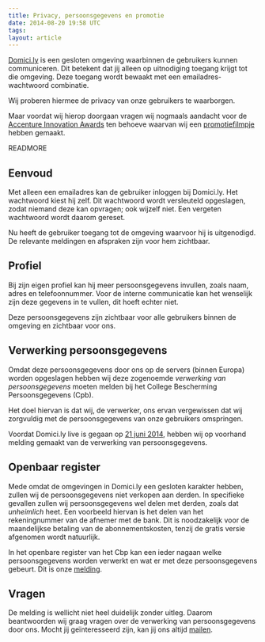 ```yaml
---
title: Privacy, persoonsgegevens en promotie
date: 2014-08-20 19:58 UTC
tags:
layout: article
---
```

[Domici.ly](http://domici.ly) is een gesloten omgeving waarbinnen de gebruikers kunnen communiceren. Dit betekent dat jij alleen op uitnodiging toegang krijgt tot die omgeving. Deze toegang wordt bewaakt met een emailadres-wachtwoord combinatie. 

Wij proberen hiermee de privacy van onze gebruikers te waarborgen. 

Maar voordat wij hierop doorgaan vragen wij nogmaals aandacht voor de [Accenture Innovation Awards](https://innovation-awards.nl/concept/domici-ly/) ten behoeve waarvan wij een [promotiefilmpje](http://domici.ly/blog/2014/08/13/zien-is-geloven.html) hebben gemaakt.

READMORE

## Eenvoud

Met alleen een emailadres kan de gebruiker inloggen bij Domici.ly. Het wachtwoord kiest hij zelf. Dit wachtwoord wordt versleuteld opgeslagen, zodat niemand deze kan opvragen; ook wijzelf niet. Een vergeten wachtwoord wordt daarom gereset.

Nu heeft de gebruiker toegang tot de omgeving waarvoor hij is uitgenodigd. De relevante meldingen en afspraken zijn voor hem zichtbaar. 

## Profiel

Bij zijn eigen profiel kan hij meer persoonsgegevens invullen, zoals naam, adres en telefoonnummer. Voor de interne communicatie kan het wenselijk zijn deze gegevens in te vullen, dit hoeft echter niet.

Deze persoonsgegevens zijn zichtbaar voor alle gebruikers binnen de omgeving en zichtbaar voor ons.

## Verwerking persoonsgegevens

Omdat deze persoonsgegevens door ons op de servers (binnen Europa) worden opgeslagen hebben wij deze zogenoemde *verwerking van persoonsgegevens* moeten melden bij het College Bescherming Persoonsgegevens (Cpb). 

Het doel hiervan is dat wij, de verwerker, ons ervan vergewissen dat wij zorgvuldig met de persoonsgegevens van onze gebruikers omspringen.

Voordat Domici.ly live is gegaan op [21 juni 2014](http://domici.ly/blog/2014/06/25/de-geboorte-van-een-webapplicatie.html), hebben wij op voorhand melding gemaakt van de verwerking van persoonsgegevens.

## Openbaar register

Mede omdat de omgevingen in Domici.ly een gesloten karakter hebben, zullen wij de persoonsgegevens niet verkopen aan derden. In specifieke gevallen zullen wij persoonsgegevens wel delen met derden, zoals dat *unheimlich* heet. Een voorbeeld hiervan is het delen van het rekeningnummer van de afnemer met de bank. Dit is noodzakelijk voor de maandelijkse betaling van de abonnementskosten, tenzij de gratis versie afgenomen wordt natuurlijk.

In het openbare register van het Cbp kan een ieder nagaan welke persoonsgegevens worden verwerkt en wat er met deze persoonsgegevens gebeurt. Dit is onze [melding](https://www.collegebeschermingpersoonsgegevens.nl/asp/ORDetail.asp?moid=8585848f848d&refer=true&theme=purple).

## Vragen

De melding is wellicht niet heel duidelijk zonder uitleg. Daarom beantwoorden wij graag vragen over de verwerking van persoonsgegevens door ons. Mocht jij geïnteresseerd zijn, kan jij ons altijd [mailen](mailto:roderick@domici.ly).
